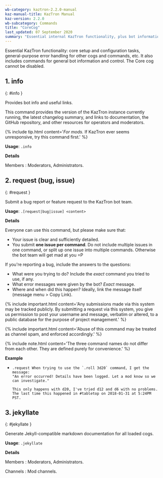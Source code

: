 ```yaml
---
wb-category: kaztron-2.2.0-manual
kaz-manual-title: KazTron Manual
kaz-version: 2.2.0
wb-subcategory: Commands
title: "CoreCog"
last_updated: 07 September 2020
summary: "Essential internal KazTron functionality, plus bot information and control commands."
---
```


Essential KazTron functionality: core setup and configuration tasks, general-purpose error
handling for other cogs and commands, etc. It also includes commands for general bot
information and control. The Core cog cannot be disabled.

## 1. info
{: #info }

Provides bot info and useful links.

This command provides the version of the KazTron instance currently running, the latest
changelog summary, and links to documentation, the GitHub repository, and other
resources for operators and moderators.

{% include tip.html content='*For mods.* If KazTron ever seems unresponsive, try this command first.' %}

**Usage**: `.info`

**Details**

Members
: Moderators, Administrators.


## 2. request (bug, issue)
{: #request }

Submit a bug report or feature request to the KazTron bot team.

**Usage**: `.[request|bug|issue] <content>`

**Details**

Everyone can use this command, but please make sure that:

* Your issue is clear and sufficiently detailed.
* You submit **one issue per command**. Do not include multiple issues in one command,
  or split up one issue into multiple commands. Otherwise the bot team will get mad at
  you =P

If you're reporting a bug, include the answers to the questions:

* What were you trying to do? Include the *exact* command you tried to use, if any.
* What error messages were given by the bot? *Exact* message.
* Where and when did this happen? Ideally, link the message itself (message menu >
  Copy Link).

{% include important.html content='Any submissions made via this system may be tracked publicly. By submitting
a request via this system, you give us permission to post your username and message,
verbatim or altered, to a public database for the purpose of project management.' %}

{% include important.html content='Abuse of this command may be treated as channel spam, and enforced
accordingly.' %}

{% include note.html content='The three command names do not differ from each other. They are defined purely
for convenience.' %}

**Example**

* ```
  .request When trying to use the `.roll 3d20` command, I get the message:
  "An error occurred! Details have been logged. Let a mod know so we can investigate."

  This only happens with d20, I've tried d12 and d6 with no problems.
  The last time this happened in #tabletop on 2018-01-31 at 5:24PM PST.
  ```

## 3. jekyllate
{: #jekyllate }

Generate Jekyll-compatible markdown documentation for all loaded cogs.

**Usage**: `.jekyllate`

**Details**

Members
: Moderators, Administrators.


Channels
: Mod channels.

